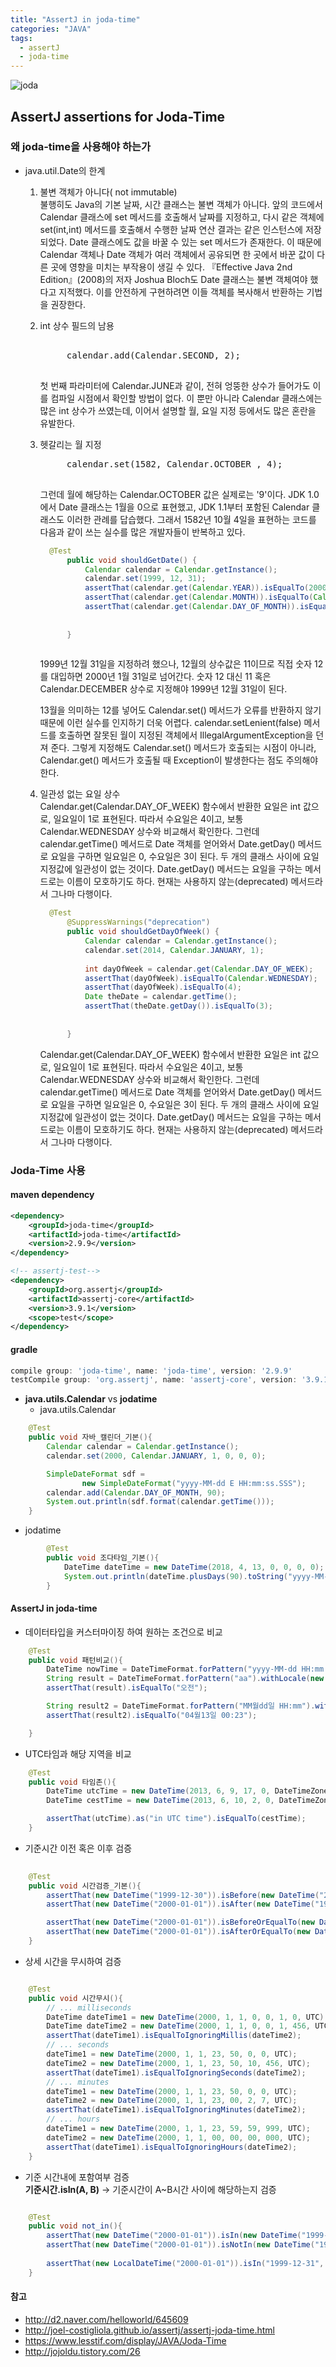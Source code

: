```yaml
---
title: "AssertJ in joda-time"
categories: "JAVA"
tags:
  - assertJ
  - joda-time
---
```


![joda](/assets/images/180414/joda.jpg)

## AssertJ assertions for Joda-Time

### 왜 joda-time을 사용해야 하는가
- java.util.Date의 한계
    1. 불변 객체가 아니다( not immutable) <br>
        불행히도 Java의 기본 날짜, 시간 클래스는 불변 객체가 아니다. 앞의 코드에서 Calendar 클래스에 set 메서드를 호출해서 날짜를 지정하고, 다시 같은 객체에 set(int,int) 메서드를 호출해서 수행한 날짜 연산 결과는 같은 인스턴스에 저장되었다. Date 클래스에도 값을 바꿀 수 있는 set 메서드가 존재한다. 이 때문에 Calendar 객체나 Date 객체가 여러 객체에서 공유되면 한 곳에서 바꾼 값이 다른 곳에 영향을 미치는 부작용이 생길 수 있다. 『Effective Java 2nd Edition』(2008)의 저자 Joshua Bloch도 Date 클래스는 불변 객체여야 했다고 지적했다.
        이를 안전하게 구현하려면 이들 객체를 복사해서 반환하는 기법을 권장한다.
       
    2. int 상수 필드의 남용
        <pre> 
            calendar.add(Calendar.SECOND, 2);
        </pre>
        
        첫 번째 파라미터에 Calendar.JUNE과 같이, 전혀 엉뚱한 상수가 들어가도 이를 컴파일 시점에서 확인할 방법이 없다. 이 뿐만 아니라 Calendar 클래스에는 많은 int 상수가 쓰였는데, 이어서 설명할 월, 요일 지정 등에서도 많은 혼란을 유발한다.
    
    3. 헷갈리는 월 지정
        <pre>
            calendar.set(1582, Calendar.OCTOBER , 4);
        </pre>
        
        그런데 월에 해당하는 Calendar.OCTOBER 값은 실제로는 '9'이다. JDK 1.0에서 Date 클래스는 1월을 0으로 표현했고, JDK 1.1부터 포함된 Calendar 클래스도 이러한 관례를 답습했다. 그래서 1582년 10월 4일을 표현하는 코드를 다음과 같이 쓰는 실수를 많은 개발자들이 반복하고 있다.
        
        ~~~java
          @Test
              public void shouldGetDate() {
                  Calendar calendar = Calendar.getInstance();
                  calendar.set(1999, 12, 31);
                  assertThat(calendar.get(Calendar.YEAR)).isEqualTo(2000);
                  assertThat(calendar.get(Calendar.MONTH)).isEqualTo(Calendar.JANUARY);
                  assertThat(calendar.get(Calendar.DAY_OF_MONTH)).isEqualTo(31);
          
                      
              }
          
        ~~~
        
        1999년 12월 31일을 지정하려 했으나, 12월의 상수값은 11이므로 직접 숫자 12를 대입하면 2000년 1월 31일로 넘어간다. 숫자 12 대신 11 혹은 Calendar.DECEMBER 상수로 지정해야 1999년 12월 31일이 된다.
              
        13월을 의미하는 12를 넣어도 Calendar.set() 메서드가 오류를 반환하지 않기 때문에 이런 실수를 인지하기 더욱 어렵다. calendar.setLenient(false)
        메서드를 호출하면 잘못된 월이 지정된 객체에서 IllegalArgumentException을 던져 준다. 그렇게 지정해도 Calendar.set() 메서드가 호출되는 시점이 아니라,
        Calendar.get() 메서드가 호출될 때 Exception이 발생한다는 점도 주의해야한다.
    
    4. 일관성 없는 요일 상수<br/>
        Calendar.get(Calendar.DAY_OF_WEEK) 함수에서 반환한 요일은 int 값으로, 일요일이 1로 표현된다. 따라서 수요일은 4이고, 보통 Calendar.WEDNESDAY 상수와 비교해서 확인한다. 그런데 calendar.getTime() 메서드로 Date 객체를 얻어와서 Date.getDay() 메서드로 요일을 구하면 일요일은 0, 수요일은 3이 된다. 두 개의 클래스 사이에 요일 지정값에 일관성이 없는 것이다.
        Date.getDay() 메서드는 요일을 구하는 메서드로는 이름이 모호하기도 하다. 현재는 사용하지 않는(deprecated) 메서드라서 그나마 다행이다.
        
        ~~~java
          @Test
              @SuppressWarnings("deprecation")
              public void shouldGetDayOfWeek() {
                  Calendar calendar = Calendar.getInstance();
                  calendar.set(2014, Calendar.JANUARY, 1);
          
                  int dayOfWeek = calendar.get(Calendar.DAY_OF_WEEK);
                  assertThat(dayOfWeek).isEqualTo(Calendar.WEDNESDAY);
                  assertThat(dayOfWeek).isEqualTo(4);
                  Date theDate = calendar.getTime();
                  assertThat(theDate.getDay()).isEqualTo(3);
          
                  
              }
        ~~~
        
        Calendar.get(Calendar.DAY_OF_WEEK) 함수에서 반환한 요일은 int 값으로, 일요일이 1로 표현된다. 따라서 수요일은 4이고, 보통 Calendar.WEDNESDAY 상수와 비교해서 확인한다. 그런데 calendar.getTime() 메서드로 Date 객체를 얻어와서 Date.getDay() 메서드로 요일을 구하면 일요일은 0, 수요일은 3이 된다. 두 개의 클래스 사이에 요일 지정값에 일관성이 없는 것이다.
        Date.getDay() 메서드는 요일을 구하는 메서드로는 이름이 모호하기도 하다. 현재는 사용하지 않는(deprecated) 메서드라서 그나마 다행이다.

### Joda-Time 사용


#### maven dependency
~~~xml
<dependency>
    <groupId>joda-time</groupId>
    <artifactId>joda-time</artifactId>
    <version>2.9.9</version>
</dependency>

<!-- assertj-test-->
<dependency>
    <groupId>org.assertj</groupId>
    <artifactId>assertj-core</artifactId>
    <version>3.9.1</version>
    <scope>test</scope>
</dependency>

~~~

#### gradle
~~~groovy
compile group: 'joda-time', name: 'joda-time', version: '2.9.9' 
testCompile group: 'org.assertj', name: 'assertj-core', version: '3.9.1'
~~~

- **java.utils.Calendar** vs **jodatime**
    - java.utils.Calendar
~~~java
    @Test
    public void 자바_캘린더_기본(){
        Calendar calendar = Calendar.getInstance();
        calendar.set(2000, Calendar.JANUARY, 1, 0, 0, 0);

        SimpleDateFormat sdf =
                new SimpleDateFormat("yyyy-MM-dd E HH:mm:ss.SSS");
        calendar.add(Calendar.DAY_OF_MONTH, 90);
        System.out.println(sdf.format(calendar.getTime()));
    }
~~~

   - jodatime
~~~java
        @Test
        public void 조다타임_기본(){
            DateTime dateTime = new DateTime(2018, 4, 13, 0, 0, 0, 0);
            System.out.println(dateTime.plusDays(90).toString("yyyy-MM-dd E HH:mm:ss.SSS"));
        }
~~~~


#### AssertJ in joda-time

- 데이터타입을 커스터마이징 하여 원하는 조건으로 비교
~~~java
    @Test
    public void 패턴비교(){
        DateTime nowTime = DateTimeFormat.forPattern("yyyy-MM-dd HH:mm:ss").parseDateTime("2018-04-13 00:23:54");
        String result = DateTimeFormat.forPattern("aa").withLocale(new Locale("ko")).print(nowTime);
        assertThat(result).isEqualTo("오전");

        String result2 = DateTimeFormat.forPattern("MM월dd일 HH:mm").withLocale(new Locale("ko")).print(nowTime);
        assertThat(result2).isEqualTo("04월13일 00:23");

    }
~~~
    
- UTC타임과 해당 지역을 비교
~~~java
    @Test
    public void 타임존(){
        DateTime utcTime = new DateTime(2013, 6, 9, 17, 0, DateTimeZone.UTC);
        DateTime cestTime = new DateTime(2013, 6, 10, 2, 0, DateTimeZone.forID("Asia/Seoul"));

        assertThat(utcTime).as("in UTC time").isEqualTo(cestTime);
    }
~~~
        
- 기준시간 이전 혹은 이후 검증 
~~~java
    
    @Test
    public void 시간검증_기본(){
        assertThat(new DateTime("1999-12-30")).isBefore(new DateTime("2000-01-01"));
        assertThat(new DateTime("2000-01-01")).isAfter(new DateTime("1999-12-30"));

        assertThat(new DateTime("2000-01-01")).isBeforeOrEqualTo(new DateTime("2000-01-01"));
        assertThat(new DateTime("2000-01-01")).isAfterOrEqualTo(new DateTime("2000-01-01"));
    }

~~~
    
- 상세 시간을 무시하여 검증
~~~java

    @Test
    public void 시간무시(){
        // ... milliseconds
        DateTime dateTime1 = new DateTime(2000, 1, 1, 0, 0, 1, 0, UTC);
        DateTime dateTime2 = new DateTime(2000, 1, 1, 0, 0, 1, 456, UTC);
        assertThat(dateTime1).isEqualToIgnoringMillis(dateTime2);
        // ... seconds
        dateTime1 = new DateTime(2000, 1, 1, 23, 50, 0, 0, UTC);
        dateTime2 = new DateTime(2000, 1, 1, 23, 50, 10, 456, UTC);
        assertThat(dateTime1).isEqualToIgnoringSeconds(dateTime2);
        // ... minutes
        dateTime1 = new DateTime(2000, 1, 1, 23, 50, 0, 0, UTC);
        dateTime2 = new DateTime(2000, 1, 1, 23, 00, 2, 7, UTC);
        assertThat(dateTime1).isEqualToIgnoringMinutes(dateTime2);
        // ... hours
        dateTime1 = new DateTime(2000, 1, 1, 23, 59, 59, 999, UTC);
        dateTime2 = new DateTime(2000, 1, 1, 00, 00, 00, 000, UTC);
        assertThat(dateTime1).isEqualToIgnoringHours(dateTime2);
    }

~~~

- 기준 시간내에 포함여부 검증 
    <br/> **기준시간.isIn(A, B)** -> 기준시간이 A~B시간 사이에 해당하는지 검증 
~~~java

    @Test
    public void not_in(){
        assertThat(new DateTime("2000-01-01")).isIn(new DateTime("1999-12-22"), new DateTime("2000-01-01")); //A~B까지의 시간안에 포함
        assertThat(new DateTime("2000-01-01")).isNotIn(new DateTime("1999-12-31"), new DateTime("2000-01-02")); //B가 기준 날짜보다 크므로 not in 임
        
        assertThat(new LocalDateTime("2000-01-01")).isIn("1999-12-31", "2000-01-01").isNotIn("1999-12-31", "2000-01-02");
    }

~~~

#### 참고 
- http://d2.naver.com/helloworld/645609
- http://joel-costigliola.github.io/assertj/assertj-joda-time.html
- https://www.lesstif.com/display/JAVA/Joda-Time
- http://jojoldu.tistory.com/26
